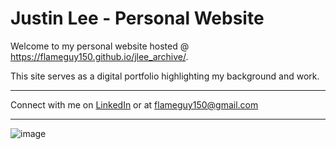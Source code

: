 # Justin Lee - Personal Website

Welcome to my personal website hosted @ https://flameguy150.github.io/jlee_archive/.

This site serves as a digital portfolio highlighting my background and work.

---

Connect with me on [LinkedIn](https://www.linkedin.com/in/justin-lee-14928b220/) or at flameguy150@gmail.com

---

![image](https://github.com/user-attachments/assets/57a70a8a-81d1-4d95-8d4a-650704d67331)
